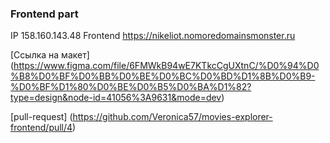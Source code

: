 ### Frontend part

IP 158.160.143.48
Frontend https://nikeliot.nomoredomainsmonster.ru

[Ссылка на макет]
(https://www.figma.com/file/6FMWkB94wE7KTkcCgUXtnC/%D0%94%D0%B8%D0%BF%D0%BB%D0%BE%D0%BC%D0%BD%D1%8B%D0%B9-%D0%BF%D1%80%D0%BE%D0%B5%D0%BA%D1%82?type=design&node-id=41056%3A9631&mode=dev)

[pull-request]
(https://github.com/Veronica57/movies-explorer-frontend/pull/4)
